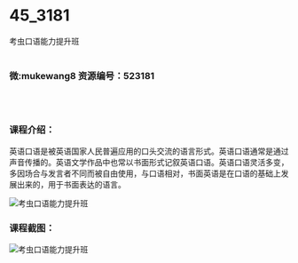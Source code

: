 # 45_3181
考虫口语能力提升班
<br/></br>
<h3>微:mukewang8 资源编号：523181</h3>
<br/></br>
<h3>课程介绍：</h3>
<p><a title="查看与 英语 相关的文章" target="_blank">英语</a>口语是被<a title="查看与 英语 相关的文章" target="_blank">英语</a>国家人民普遍应用的口头交流的语言形式。英语口语通常是通过声音传播的。英语文学作品中也常以书面形式记叙英语口语。英语口语灵活多变，多因场合与发言者不同而被自由使用，与口语相对，书面英语是在口语的基础上发展出来的，用于书面表达的语言。</p>
<p><img src="https://www.ko996.com/wp-content/uploads/img/2018/07/2-46-300x204.png" alt="考虫口语能力提升班"></p>
<h3>课程截图：</h3>
<p><img src="https://www.ko996.com/wp-content/uploads/img/2018/07/3-2.png" alt="考虫口语能力提升班"></p>
